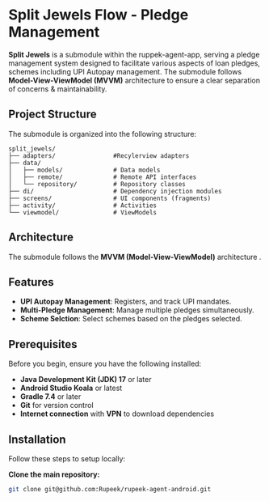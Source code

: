 # Split Jewels Flow - Pledge Management
**Split Jewels** is a submodule within the ruppek-agent-app, serving a pledge management system designed to facilitate various aspects of loan pledges, schemes including UPI Autopay management. The submodule follows **Model-View-ViewModel (MVVM)** architecture to ensure a clear separation of concerns & maintainability.

## Project Structure

The submodule is organized into the following structure:
```
split_jewels/
├── adapters/                #Recylerview adapters
├── data/
│   ├── models/              # Data models
│   ├── remote/              # Remote API interfaces
│   └── repository/          # Repository classes
├── di/                      # Dependency injection modules
├── screens/                 # UI components (fragments)
├── activity/                # Activities
└── viewmodel/               # ViewModels

```

## Architecture

The submodule follows the **MVVM (Model-View-ViewModel)** architecture .

## Features

- **UPI Autopay Management**: Registers, and track UPI mandates.
- **Multi-Pledge Management**: Manage multiple pledges simultaneously.
- **Scheme Selction**: Select schemes based on the pledges selected.

## Prerequisites

Before you begin, ensure you have the following installed:

- **Java Development Kit (JDK) 17** or later 
- **Android Studio Koala** or latest 
- **Gradle 7.4** or later
- **Git** for version control
- **Internet connection** with **VPN** to download dependencies

## Installation

Follow these steps to setup locally:

**Clone the main repository:**

   ```bash
   git clone git@github.com:Rupeek/rupeek-agent-android.git
   
